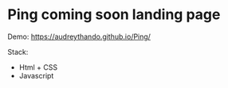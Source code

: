 # Ping coming soon landing page
Demo: https://audreythando.github.io/Ping/

Stack:
- Html + CSS
- Javascript
